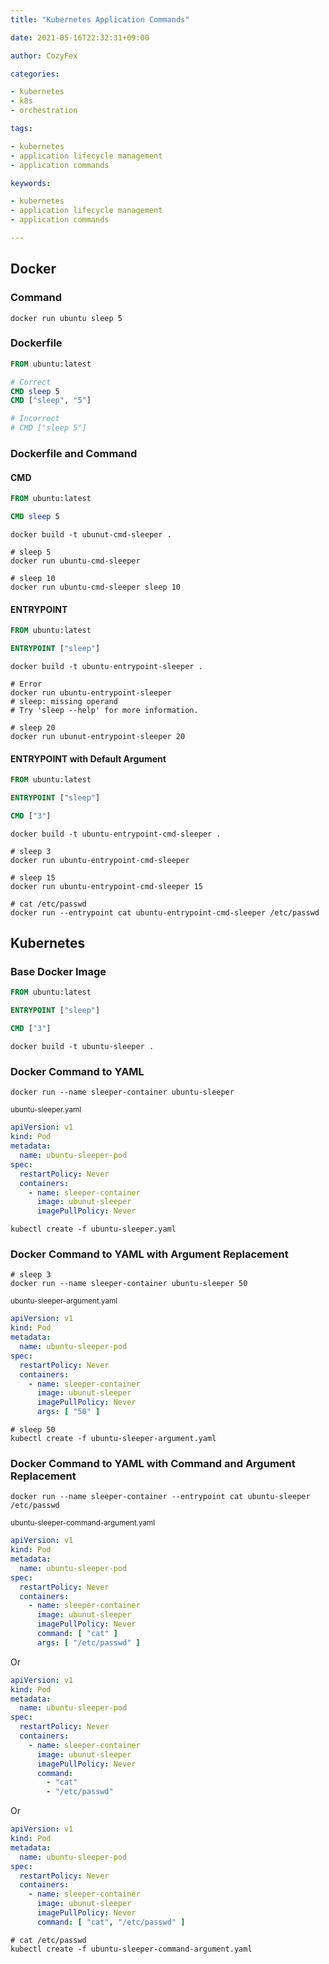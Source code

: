 ```yaml
---
title: "Kubernetes Application Commands"

date: 2021-05-16T22:32:31+09:00

author: CozyFex

categories:

- kubernetes
- k8s
- orchestration

tags:

- kubernetes
- application lifecycle management
- application commands

keywords:

- kubernetes
- application lifecycle management
- application commands

---
```


## Docker

### Command

```shell
docker run ubuntu sleep 5
```

### Dockerfile

```dockerfile
FROM ubuntu:latest

# Correct
CMD sleep 5
CMD ["sleep", "5"]

# Incorrect
# CMD ["sleep 5"]
```

### Dockerfile and Command

#### CMD

```dockerfile
FROM ubuntu:latest

CMD sleep 5
```

```shell
docker build -t ubunut-cmd-sleeper .
```

```shell
# sleep 5
docker run ubuntu-cmd-sleeper

# sleep 10
docker run ubuntu-cmd-sleeper sleep 10
```

#### ENTRYPOINT

```dockerfile
FROM ubuntu:latest

ENTRYPOINT ["sleep"]
```

```shell
docker build -t ubuntu-entrypoint-sleeper .
```

```shell
# Error
docker run ubuntu-entrypoint-sleeper
# sleep: missing operand
# Try 'sleep --help' for more information.
```

```shell
# sleep 20
docker run ubunut-entrypoint-sleeper 20
```

#### ENTRYPOINT with Default Argument

```dockerfile
FROM ubuntu:latest

ENTRYPOINT ["sleep"]

CMD ["3"]
```

```shell
docker build -t ubuntu-entrypoint-cmd-sleeper .
```

```shell
# sleep 3
docker run ubuntu-entrypoint-cmd-sleeper

# sleep 15
docker run ubuntu-entrypoint-cmd-sleeper 15

# cat /etc/passwd
docker run --entrypoint cat ubuntu-entrypoint-cmd-sleeper /etc/passwd
```

## Kubernetes

### Base Docker Image

```dockerfile
FROM ubuntu:latest

ENTRYPOINT ["sleep"]

CMD ["3"]
```

```shell
docker build -t ubuntu-sleeper .
```

### Docker Command to YAML

```shell
docker run --name sleeper-container ubuntu-sleeper
```

<sub>ubuntu-sleeper.yaml</sub>

```yaml
apiVersion: v1
kind: Pod
metadata:
  name: ubuntu-sleeper-pod
spec:
  restartPolicy: Never
  containers:
    - name: sleeper-container
      image: ubunut-sleeper
      imagePullPolicy: Never
```

```shell
kubectl create -f ubuntu-sleeper.yaml
```

### Docker Command to YAML with Argument Replacement

```shell
# sleep 3
docker run --name sleeper-container ubuntu-sleeper 50
```

<sub>ubuntu-sleeper-argument.yaml</sub>

```yaml
apiVersion: v1
kind: Pod
metadata:
  name: ubuntu-sleeper-pod
spec:
  restartPolicy: Never
  containers:
    - name: sleeper-container
      image: ubunut-sleeper
      imagePullPolicy: Never
      args: [ "50" ]
```

```shell
# sleep 50
kubectl create -f ubuntu-sleeper-argument.yaml
```

### Docker Command to YAML with Command and Argument Replacement

```shell
docker run --name sleeper-container --entrypoint cat ubuntu-sleeper /etc/passwd
```

<sub>ubuntu-sleeper-command-argument.yaml</sub>

```yaml
apiVersion: v1
kind: Pod
metadata:
  name: ubuntu-sleeper-pod
spec:
  restartPolicy: Never
  containers:
    - name: sleeper-container
      image: ubunut-sleeper
      imagePullPolicy: Never
      command: [ "cat" ]
      args: [ "/etc/passwd" ]
```

Or

```yaml
apiVersion: v1
kind: Pod
metadata:
  name: ubuntu-sleeper-pod
spec:
  restartPolicy: Never
  containers:
    - name: sleeper-container
      image: ubunut-sleeper
      imagePullPolicy: Never
      command:
        - "cat"
        - "/etc/passwd"
```

Or

```yaml
apiVersion: v1
kind: Pod
metadata:
  name: ubuntu-sleeper-pod
spec:
  restartPolicy: Never
  containers:
    - name: sleeper-container
      image: ubunut-sleeper
      imagePullPolicy: Never
      command: [ "cat", "/etc/passwd" ]
```

```shell
# cat /etc/passwd
kubectl create -f ubuntu-sleeper-command-argument.yaml
```
